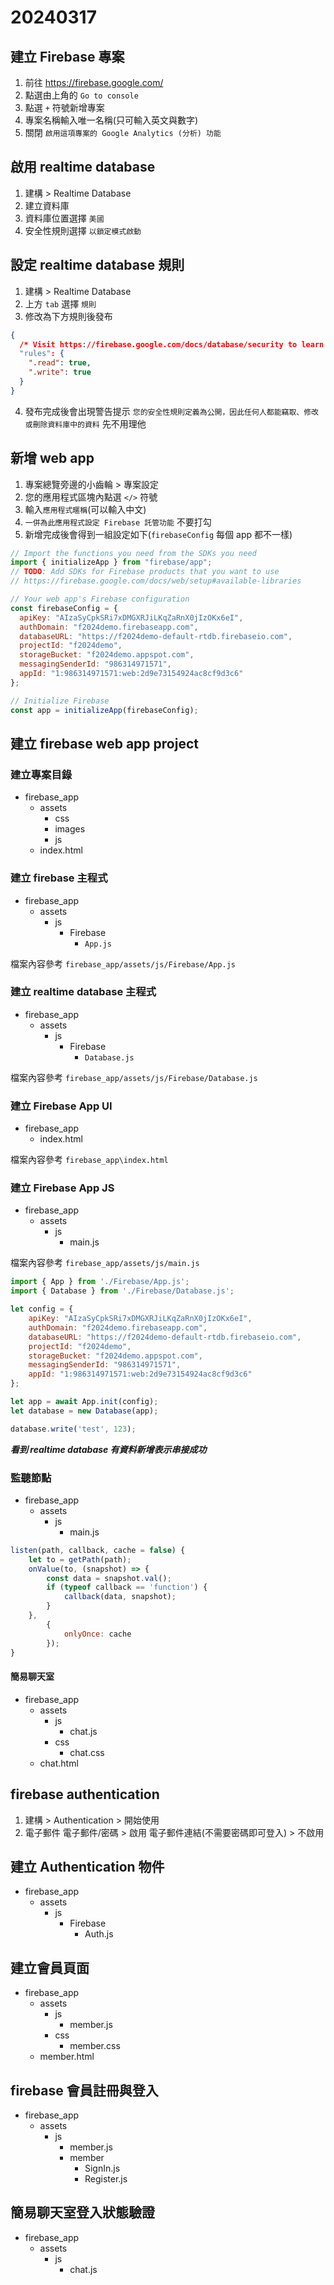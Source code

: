 # 20240317

## 建立 Firebase 專案

1. 前往 https://firebase.google.com/
2. 點選由上角的 `Go to console`
3. 點選 `+` 符號新增專案
4. 專案名稱輸入唯一名稱(只可輸入英文與數字)
5. 關閉 `啟用這項專案的 Google Analytics (分析) 功能`

## 啟用 realtime database

1. 建構 > Realtime Database
2. 建立資料庫
3. 資料庫位置選擇 `美國`
4. 安全性規則選擇 `以鎖定模式啟動`

## 設定 realtime database 規則

1. 建構 > Realtime Database
2. 上方 `tab` 選擇 `規則`
3. 修改為下方規則後發布

```json
{
  /* Visit https://firebase.google.com/docs/database/security to learn more about security rules. */
  "rules": {
    ".read": true,
    ".write": true
  }
}
```

4. 發布完成後會出現警告提示 `您的安全性規則定義為公開，因此任何人都能竊取、修改或刪除資料庫中的資料` 先不用理他

## 新增 web app

1. 專案總覽旁邊的小齒輪 > 專案設定
2. 您的應用程式區塊內點選 `</>` 符號
3. 輸入`應用程式暱稱`(可以輸入中文)
4. `一併為此應用程式設定 Firebase 託管功能` 不要打勾
5. 新增完成後會得到一組設定如下(`firebaseConfig` 每個 app 都不一樣)

```javascript
// Import the functions you need from the SDKs you need
import { initializeApp } from "firebase/app";
// TODO: Add SDKs for Firebase products that you want to use
// https://firebase.google.com/docs/web/setup#available-libraries

// Your web app's Firebase configuration
const firebaseConfig = {
  apiKey: "AIzaSyCpkSRi7xDMGXRJiLKqZaRnX0jIzOKx6eI",
  authDomain: "f2024demo.firebaseapp.com",
  databaseURL: "https://f2024demo-default-rtdb.firebaseio.com",
  projectId: "f2024demo",
  storageBucket: "f2024demo.appspot.com",
  messagingSenderId: "986314971571",
  appId: "1:986314971571:web:2d9e73154924ac8cf9d3c6"
};

// Initialize Firebase
const app = initializeApp(firebaseConfig);
```

## 建立 firebase web app project

### 建立專案目錄

- firebase_app
    - assets
        - css
        - images
        - js
    - index.html
### 建立 firebase 主程式

- firebase_app
    - assets
        - js
            - Firebase
                - `App.js`

檔案內容參考 `firebase_app/assets/js/Firebase/App.js`

### 建立 realtime database 主程式

- firebase_app
    - assets
        - js
            - Firebase
                - `Database.js`

檔案內容參考 `firebase_app/assets/js/Firebase/Database.js`

### 建立 Firebase App UI

- firebase_app
    - index.html

檔案內容參考 `firebase_app\index.html`

### 建立 Firebase App JS

- firebase_app
    - assets
        - js
            - main.js

檔案內容參考 `firebase_app/assets/js/main.js`

```js
import { App } from './Firebase/App.js';
import { Database } from './Firebase/Database.js';

let config = {
    apiKey: "AIzaSyCpkSRi7xDMGXRJiLKqZaRnX0jIzOKx6eI",
    authDomain: "f2024demo.firebaseapp.com",
    databaseURL: "https://f2024demo-default-rtdb.firebaseio.com",
    projectId: "f2024demo",
    storageBucket: "f2024demo.appspot.com",
    messagingSenderId: "986314971571",
    appId: "1:986314971571:web:2d9e73154924ac8cf9d3c6"
};

let app = await App.init(config);
let database = new Database(app);

database.write('test', 123);
```

***看到 realtime database 有資料新增表示串接成功***


### 監聽節點

- firebase_app
    - assets
        - js
            - main.js

```js
listen(path, callback, cache = false) {
    let to = getPath(path);
    onValue(to, (snapshot) => {
        const data = snapshot.val();
        if (typeof callback == 'function') {
            callback(data, snapshot);
        }
    },
        {
            onlyOnce: cache
        });
}
```

#### 簡易聊天室

- firebase_app
    - assets
        - js
            - chat.js
        - css
            - chat.css
    - chat.html

## firebase authentication

1. 建構 > Authentication > 開始使用
2. 電子郵件
    電子郵件/密碼 > 啟用
    電子郵件連結(不需要密碼即可登入) > 不啟用

## 建立 Authentication 物件

- firebase_app
    - assets
        - js
            - Firebase
                - Auth.js

## 建立會員頁面

- firebase_app
    - assets
        - js
            - member.js
        - css
            - member.css
    - member.html

## firebase 會員註冊與登入

- firebase_app
    - assets
        - js
            - member.js
            - member
                - SignIn.js
                - Register.js

## 簡易聊天室登入狀態驗證

- firebase_app
    - assets
        - js
            - chat.js
            